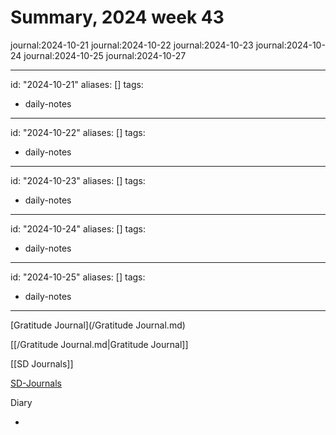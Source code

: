 # Summary, 2024 week 43

journal:2024-10-21
journal:2024-10-22
journal:2024-10-23
journal:2024-10-24
journal:2024-10-25
journal:2024-10-27

---
id: "2024-10-21"
aliases: []
tags:
  - daily-notes
---
id: "2024-10-22"
aliases: []
tags:
  - daily-notes
---
id: "2024-10-23"
aliases: []
tags:
  - daily-notes
---
id: "2024-10-24"
aliases: []
tags:
  - daily-notes
---
id: "2024-10-25"
aliases: []
tags:
  - daily-notes
---

[Gratitude Journal](/Gratitude Journal.md)

[[/Gratitude Journal.md|Gratitude Journal]]

[[SD Journals]]

[SD-Journals](SD-Journals)

Diary

-

